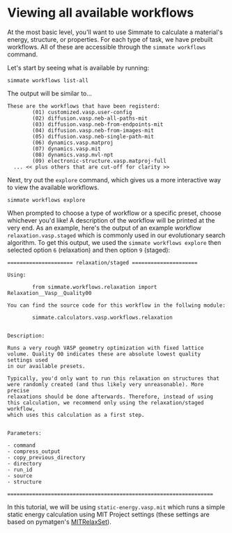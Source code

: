 
# Viewing all available workflows

At the most basic level, you'll want to use Simmate to calculate a material's energy, structure, or properties. For each type of task, we have prebuilt workflows. All of these are accessible through the `simmate workflows` command.

Let's start by seeing what is available by running:

``` shell
simmate workflows list-all
```

The output will be similar to...

```
These are the workflows that have been registerd:
        (01) customized.vasp.user-config
        (02) diffusion.vasp.neb-all-paths-mit
        (03) diffusion.vasp.neb-from-endpoints-mit
        (04) diffusion.vasp.neb-from-images-mit
        (05) diffusion.vasp.neb-single-path-mit
        (06) dynamics.vasp.matproj
        (07) dynamics.vasp.mit
        (08) dynamics.vasp.mvl-npt
        (09) electronic-structure.vasp.matproj-full
  ... << plus others that are cut-off for clarity >>
```

Next, try out the `explore` command, which gives us a more interactive way to view the available workflows.

``` shell
simmate workflows explore
```

When prompted to choose a type of workflow or a specific preset, choose whichever you'd like! A description of the workflow will be printed at the very end. As an example, here's the output of an example workflow `relaxation.vasp.staged` which is commonly used in our evolutionary search algorithm. To get this output, we used the `simmate workflows explore` then selected option `6` (relaxation) and then option `9` (staged):

```
===================== relaxation/staged =====================

Using:

        from simmate.workflows.relaxation import Relaxation__Vasp__Quality00 

You can find the source code for this workflow in the follwing module: 

        simmate.calculators.vasp.workflows.relaxation


Description:

Runs a very rough VASP geometry optimization with fixed lattice volume. Quality 00 indicates these are absolute lowest quality settings used 
in our available presets.                                                                                                                    

Typically, you'd only want to run this relaxation on structures that were randomly created (and thus likely very unreasonable). More precise 
relaxations should be done afterwards. Therefore, instead of using this calculation, we recommend only using the relaxation/staged workflow, 
which uses this calculation as a first step.                                                                                                 


Parameters:

- command
- compress_output
- copy_previous_directory
- directory
- run_id
- source
- structure

==================================================================
```

In this tutorial, we will be using `static-energy.vasp.mit` which runs a simple static energy calculation using MIT Project settings (these settings are based on pymatgen's [MITRelaxSet](https://pymatgen.org/pymatgen.io.vasp.sets.html#pymatgen.io.vasp.sets.MITRelaxSet)).

